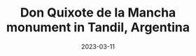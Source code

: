 ---
desktop_image_url: /assets/images/tandil_quixote_desktop.jpg
mobile_image_url: /assets/images/tandil_quixote_mobile.jpg
desktop_width: 1920
mobile_width: 480
alt: ""
title: "Don Quixote de la Mancha monument in Tandil, Argentina"
date: 2023-03-11
---